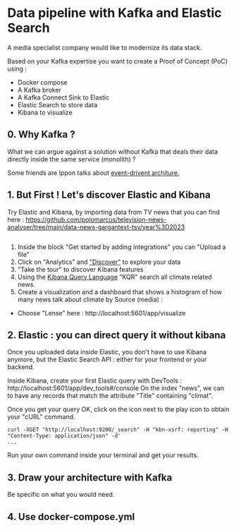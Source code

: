 # Data pipeline with Kafka and Elastic Search

A media specialist company would like to modernize its data stack.

Based on your Kafka expertise you want to create a Proof of Concept (PoC) using :
* Docker compose
* A Kafka broker
* A Kafka Connect Sink to Elastic 
* Elastic Search to store data
* Kibana to visualize

## 0. Why Kafka ?
What we can argue against a solution without Kafka that deals their data directly inside the same service (monolith) ?

Some friends are Ippon talks about [event-drivent architure.](https://blog.ippon.fr/2021/06/29/comment-se-lancer-avec-kafka-partie-1/)
 
## 1. But First ! Let's discover Elastic and Kibana 
Try Elastic and Kibana, by importing data from TV news that you can find here : https://github.com/polomarcus/television-news-analyser/tree/main/data-news-gargantext-tsv/year%3D2023
```bash

```
1. Inside the block "Get started by adding integrations" you can "Upload a file"
2. Click on "Analytics" and ["Discover"](http://localhost:5601/app/discover) to explore your data
3. "Take the tour" to discover Kibana features
4. Using the [Kibana Query Language](https://www.elastic.co/guide/en/kibana/current/kuery-query.html) "KQR" search all climate related news.
5. Create a visualization and a dashboard that shows a histogram of how many news talk about climate by Source (media) :
* Choose "Lense" here : http://localhost:5601/app/visualize

## 2. Elastic : you can direct query it without kibana
Once you uploaded data inside Elastic, you don't have to use Kibana anymore, but the Elastic Search API : either for your frontend or your backend.

Inside Kibana, create your first Elastic query with DevTools : http://localhost:5601/app/dev_tools#/console
On the index "news", we can to have any records that match the attribute "Title" containing "climat".

Once you get your query OK, click on the icon next to the play icon to obtain your "cURL" command.

```
curl -XGET "http://localhost:9200/_search" -H "kbn-xsrf: reporting" -H "Content-Type: application/json" -d'
...
```

Run your own command inside your terminal and get your results.

## 3. Draw your architecture with Kafka
Be specific on what you would need.

## 4. Use docker-compose.yml
